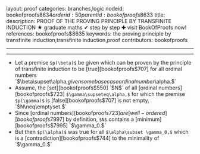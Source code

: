 layout: proof
categories: branches,logic
nodeid: bookofproofs$8634
orderid: 50
parentid: bookofproofs$8633
title: 
description: PROOF OF THE PROVING PRINCIPLE BY TRANSFINITE INDUCTION ★ graduate maths ✔ step by step ✚ visit BookOfProofs now!
references: bookofproofs$8635
keywords: the proving principle by transfinite induction,transfinite induction,proof
contributors: bookofproofs

---


---

* Let a premise `$p(\beta)$` be given which can be proven by the principle of transfinite induction to be [true][bookofproofs$707] for all ordinal numbers `$\beta\supset\alpha,$` given some base case ordinal number `$\alpha.$`
* Assume, the [set][bookofproofs$550] `$N$` of all [ordinal numbers][bookofproofs$723] `$\gamma\supseteq\alpha,$` for which the premise `$p(\gamma)$` is [false][bookofproofs$707] is not empty, `$N\neq\emptyset.$`
* Since [ordinal numbers][bookofproofs$723] are [well-ordered][bookofproofs$7997] by definition, `$N$` contains a [minimum][bookofproofs$7995] `$\gamma_0.$`
* But then `$p(\alpha)$` was true for all `$\alpha\subset \gamma_0,$` which is a [contradiction][bookofproofs$744] to the minimality of `$\gamma_0.$`
